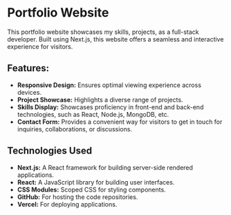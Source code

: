 # Portfolio Website

This portfolio website showcases my skills, projects, as a full-stack developer.
Built using Next.js, this website offers a seamless and interactive experience
for visitors.

## Features:

- **Responsive Design:** Ensures optimal viewing experience across devices.
- **Project Showcase:** Highlights a diverse range of projects.
- **Skills Display:** Showcases proficiency in front-end and back-end
  technologies, such as React, Node.js, MongoDB, etc.
- **Contact Form:** Provides a convenient way for visitors to get in touch for
  inquiries, collaborations, or discussions.

## Technologies Used

- **Next.js:** A React framework for building server-side rendered applications.
- **React:** A JavaScript library for building user interfaces.
- **CSS Modules:** Scoped CSS for styling components.
- **GitHub:** For hosting the code repositories.
- **Vercel:** For deploying applications.

